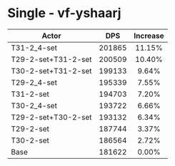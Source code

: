 # Single - vf-yshaarj
| Actor | DPS | Increase |
|---|:---:|:---:|
|T31-2_4-set|201865|11.15%|
|T29-2-set+T31-2-set|200509|10.40%|
|T30-2-set+T31-2-set|199133|9.64%|
|T29-2_4-set|195339|7.55%|
|T31-2-set|194703|7.20%|
|T30-2_4-set|193722|6.66%|
|T29-2-set+T30-2-set|193132|6.34%|
|T29-2-set|187744|3.37%|
|T30-2-set|186564|2.72%|
|Base|181622|0.00%|
